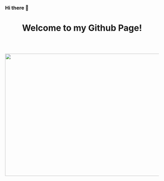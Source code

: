 ### Hi there 👋
<h1 align=center> Welcome to my Github Page!</h1>
<br/><br/>
<p align="center">
  <img width="800" height="400" src="https://media.giphy.com/media/10bxTLrpJNS0PC/giphy.gif">
</p>

<!--
**rgreen32/rgreen32** is a ✨ _special_ ✨ repository because its `README.md` (this file) appears on your GitHub profile.

Here are some ideas to get you started:

- 🔭 I’m currently working on ...
- 🌱 I’m currently learning ...
- 👯 I’m looking to collaborate on ...
- 🤔 I’m looking for help with ...
- 💬 Ask me about ...
- 📫 How to reach me: ...
- 😄 Pronouns: ...
- ⚡ Fun fact: ...
-->
